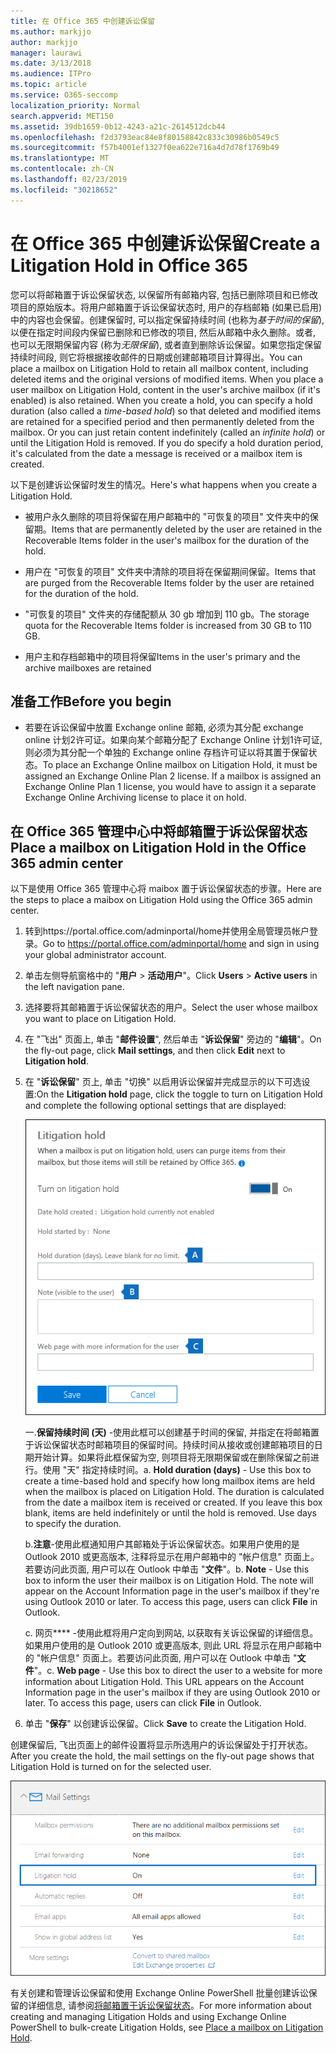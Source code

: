```yaml
---
title: 在 Office 365 中创建诉讼保留
ms.author: markjjo
author: markjjo
manager: laurawi
ms.date: 3/13/2018
ms.audience: ITPro
ms.topic: article
ms.service: O365-seccomp
localization_priority: Normal
search.appverid: MET150
ms.assetid: 39db1659-0b12-4243-a21c-2614512dcb44
ms.openlocfilehash: f2d3793eac84e8f80158842c833c30986b0549c5
ms.sourcegitcommit: f57b4001ef1327f0ea622e716a4d7d78f1769b49
ms.translationtype: MT
ms.contentlocale: zh-CN
ms.lasthandoff: 02/23/2019
ms.locfileid: "30218652"
---
```

# <a name="create-a-litigation-hold-in-office-365"></a><span data-ttu-id="6105c-102">在 Office 365 中创建诉讼保留</span><span class="sxs-lookup"><span data-stu-id="6105c-102">Create a Litigation Hold in Office 365</span></span>

<span data-ttu-id="6105c-p101">您可以将邮箱置于诉讼保留状态, 以保留所有邮箱内容, 包括已删除项目和已修改项目的原始版本。将用户邮箱置于诉讼保留状态时, 用户的存档邮箱 (如果已启用) 中的内容也会保留。创建保留时, 可以指定保留持续时间 (也称为*基于时间的保留*), 以便在指定时间段内保留已删除和已修改的项目, 然后从邮箱中永久删除。或者, 也可以无限期保留内容 (称为*无限保留*), 或者直到删除诉讼保留。如果您指定保留持续时间段, 则它将根据接收邮件的日期或创建邮箱项目计算得出。</span><span class="sxs-lookup"><span data-stu-id="6105c-p101">You can place a mailbox on Litigation Hold to retain all mailbox content, including deleted items and the original versions of modified items. When you place a user mailbox on Litigation Hold, content in the user's archive mailbox (if it's enabled) is also retained. When you create a hold, you can specify a hold duration (also called a *time-based hold*) so that deleted and modified items are retained for a specified period and then permanently deleted from the mailbox. Or you can just retain content indefinitely (called an *infinite hold*) or until the Litigation Hold is removed. If you do specify a hold duration period, it's calculated from the date a message is received or a mailbox item is created.</span></span> 
  
<span data-ttu-id="6105c-108">以下是创建诉讼保留时发生的情况。</span><span class="sxs-lookup"><span data-stu-id="6105c-108">Here's what happens when you create a Litigation Hold.</span></span>
  
- <span data-ttu-id="6105c-109">被用户永久删除的项目将保留在用户邮箱中的 "可恢复的项目" 文件夹中的保留期。</span><span class="sxs-lookup"><span data-stu-id="6105c-109">Items that are permanently deleted by the user are retained in the Recoverable Items folder in the user's mailbox for the duration of the hold.</span></span>
    
- <span data-ttu-id="6105c-110">用户在 "可恢复的项目" 文件夹中清除的项目将在保留期间保留。</span><span class="sxs-lookup"><span data-stu-id="6105c-110">Items that are purged from the Recoverable Items folder by the user are retained for the duration of the hold.</span></span>
    
- <span data-ttu-id="6105c-111">"可恢复的项目" 文件夹的存储配额从 30 gb 增加到 110 gb。</span><span class="sxs-lookup"><span data-stu-id="6105c-111">The storage quota for the Recoverable Items folder is increased from 30 GB to 110 GB.</span></span>
    
- <span data-ttu-id="6105c-112">用户主和存档邮箱中的项目将保留</span><span class="sxs-lookup"><span data-stu-id="6105c-112">Items in the user's primary and the archive mailboxes are retained</span></span>
    
## <a name="before-you-begin"></a><span data-ttu-id="6105c-113">准备工作</span><span class="sxs-lookup"><span data-stu-id="6105c-113">Before you begin</span></span>

- <span data-ttu-id="6105c-p102">若要在诉讼保留中放置 Exchange online 邮箱, 必须为其分配 exchange online 计划2许可证。如果向某个邮箱分配了 Exchange Online 计划1许可证, 则必须为其分配一个单独的 Exchange online 存档许可证以将其置于保留状态。</span><span class="sxs-lookup"><span data-stu-id="6105c-p102">To place an Exchange Online mailbox on Litigation Hold, it must be assigned an Exchange Online Plan 2 license. If a mailbox is assigned an Exchange Online Plan 1 license, you would have to assign it a separate Exchange Online Archiving license to place it on hold.</span></span>
    

## <a name="place-a-mailbox-on-litigation-hold-in-the-office-365-admin-center"></a><span data-ttu-id="6105c-116">在 Office 365 管理中心中将邮箱置于诉讼保留状态</span><span class="sxs-lookup"><span data-stu-id="6105c-116">Place a mailbox on Litigation Hold in the Office 365 admin center</span></span>

<span data-ttu-id="6105c-117">以下是使用 Office 365 管理中心将 maibox 置于诉讼保留状态的步骤。</span><span class="sxs-lookup"><span data-stu-id="6105c-117">Here are the steps to place a maibox on Litigation Hold using the Office 365 admin center.</span></span>

1. <span data-ttu-id="6105c-118">转到https://portal.office.com/adminportal/home并使用全局管理员帐户登录。</span><span class="sxs-lookup"><span data-stu-id="6105c-118">Go to https://portal.office.com/adminportal/home and sign in using your global administrator account.</span></span>
2. <span data-ttu-id="6105c-119">单击左侧导航窗格中的 "**用户** > **活动用户**"。</span><span class="sxs-lookup"><span data-stu-id="6105c-119">Click **Users** > **Active users** in the left navigation pane.</span></span>
3. <span data-ttu-id="6105c-120">选择要将其邮箱置于诉讼保留状态的用户。</span><span class="sxs-lookup"><span data-stu-id="6105c-120">Select the user whose mailbox you want to place on Litigation Hold.</span></span>
4. <span data-ttu-id="6105c-121">在 "飞出" 页面上, 单击 "**邮件设置**", 然后单击 "**诉讼保留**" 旁边的 "**编辑**"。</span><span class="sxs-lookup"><span data-stu-id="6105c-121">On the fly-out page, click **Mail settings**, and then click **Edit** next to **Litigation hold**.</span></span>
5. <span data-ttu-id="6105c-122">在 "**诉讼保留**" 页上, 单击 "切换" 以启用诉讼保留并完成显示的以下可选设置:</span><span class="sxs-lookup"><span data-stu-id="6105c-122">On the **Litigation hold** page, click the toggle to turn on Litigation Hold and complete the following optional settings that are displayed:</span></span>
 
    ![O365_LitigationHold1](media/O365-LitigationHold1.png)

    <span data-ttu-id="6105c-p103">一.**保留持续时间 (天)** -使用此框可以创建基于时间的保留, 并指定在将邮箱置于诉讼保留状态时邮箱项目的保留时间。持续时间从接收或创建邮箱项目的日期开始计算。如果将此框保留为空, 则项目将无限期保留或在删除保留之前进行。使用 "天" 指定持续时间。</span><span class="sxs-lookup"><span data-stu-id="6105c-p103">a. **Hold duration (days)** - Use this box to create a time-based hold and specify how long mailbox items are held when the mailbox is placed on Litigation Hold. The duration is calculated from the date a mailbox item is received or created. If you leave this box blank, items are held indefinitely or until the hold is removed. Use days to specify the duration.</span></span>
    
    <span data-ttu-id="6105c-p104">b.**注意**-使用此框通知用户其邮箱处于诉讼保留状态。如果用户使用的是 Outlook 2010 或更高版本, 注释将显示在用户邮箱中的 "帐户信息" 页面上。若要访问此页面, 用户可以在 Outlook 中单击 "**文件**"。</span><span class="sxs-lookup"><span data-stu-id="6105c-p104">b. **Note** - Use this box to inform the user their mailbox is on Litigation Hold. The note will appear on the Account Information page in the user's mailbox if they're using Outlook 2010 or later. To access this page, users can click **File** in Outlook.</span></span>
     
    <span data-ttu-id="6105c-p105">c. 网页\*\*\*\* -使用此框将用户定向到网站, 以获取有关诉讼保留的详细信息。如果用户使用的是 Outlook 2010 或更高版本, 则此 URL 将显示在用户邮箱中的 "帐户信息" 页面上。若要访问此页面, 用户可以在 Outlook 中单击 "**文件**"。</span><span class="sxs-lookup"><span data-stu-id="6105c-p105">c. **Web page** - Use this box to direct the user to a website for more information about Litigation Hold. This URL appears on the Account Information page in the user's mailbox if they are using Outlook 2010 or later. To access this page, users can click **File** in Outlook.</span></span>
 
6. <span data-ttu-id="6105c-137">单击 "**保存**" 以创建诉讼保留。</span><span class="sxs-lookup"><span data-stu-id="6105c-137">Click **Save** to create the Litigation Hold.</span></span>

<span data-ttu-id="6105c-138">创建保留后, 飞出页面上的邮件设置将显示所选用户的诉讼保留处于打开状态。</span><span class="sxs-lookup"><span data-stu-id="6105c-138">After you create the hold, the mail settings on the fly-out page shows that Litigation Hold is turned on for the selected user.</span></span>

![O365_LitigationHold2](media/O365-LitigationHold2.png)

<span data-ttu-id="6105c-140">有关创建和管理诉讼保留和使用 Exchange Online PowerShell 批量创建诉讼保留的详细信息, 请参阅[将邮箱置于诉讼保留状态](https://docs.microsoft.com/office365/SecurityCompliance/place-a-mailbox-on-litigation-hold)。</span><span class="sxs-lookup"><span data-stu-id="6105c-140">For more information about creating and managing Litigation Holds and using Exchange Online PowerShell to bulk-create Litigation Holds, see [Place a mailbox on Litigation Hold](https://docs.microsoft.com/office365/SecurityCompliance/place-a-mailbox-on-litigation-hold).</span></span>
